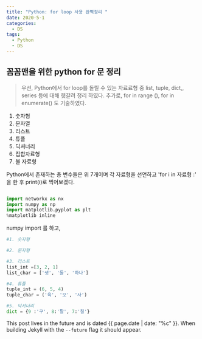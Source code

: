 ```yaml
---
title: "Python: for loop 사용 완벽정리 "
date: 2020-5-1
categories:
  - DS
tags:
  - Python
  - DS
---
```


## 꼼꼼맨을 위한 python for 문 정리 
>우선, Python에서 for loop를 돌릴 수 있는 자료료형 중 list, tuple, dict,, series 등에 대해 
>헷갈려 정리 하였다. 추가로, for in range (), for in enumerate() 도 기술하였다. 
1. 숫자형
2. 문자열
3. 리스트
4. 튜플
5. 딕셔너리
6. 집합자료형
7. 불 자료형

Python에서 존재하는 총 변수들은 위 7개이며 각 자료형을 선언하고 'for i in 자료형 :' 을 한 후 print(i)로 찍어보겠다. 

``` python

import networkx as nx
import numpy as np
import matplotlib.pyplot as plt
%matplotlib inline
```
numpy import 를 하고, 

``` python
#1. 숫자형

#2. 문자형

#3. 리스트
list_int =[3, 2, 1]
list_char = ['셋', '둘', '하나']

#4. 튜플
tuple_int = (6, 5, 4)
tuple_char = ('육', '오', '사') 

#5. 딕셔너리
dict = {9 :'구', 8:'팔', 7:'칠'}

```



This post lives in the future and is dated {{ page.date | date: "%c" }}. When building Jekyll with the `--future` flag it should appear.
